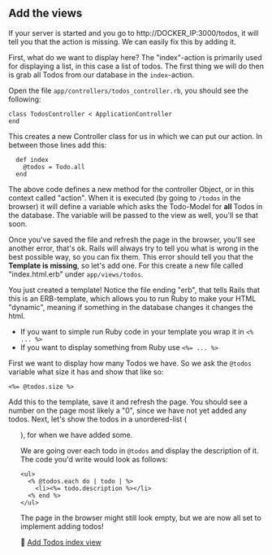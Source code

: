 ## Add the views

If your server is started and you go to http://DOCKER_IP:3000/todos, it will tell you that the action is missing. We can easily fix this by adding it.

First, what do we want to display here? The "index"-action is primarily used for displaying a list, in this case a list of todos. The first thing we will do then is grab all Todos from our database in the `index`-action.

Open the file `app/controllers/todos_controller.rb`, you should see the following:

```
class TodosController < ApplicationController
end
```

This creates a new Controller class for us in which we can put our action. In between those lines add this:

```
  def index
    @todos = Todo.all
  end
```

The above code defines a new method for the controller Object, or in this context called "action". When it is executed (by going to `/todos` in the browser) it will define a variable which asks the Todo-Model for **all** Todos in the database. The variable will be passed to the view as well, you'll se that soon.

Once you've saved the file and refresh the page in the browser, you'll see another error, that's ok. Rails will always try to tell you what is wrong in the best possible way, so you can fix them. This error should tell you that the **Template is missing**, so let's add one. For this create a new file called "index.html.erb" under `app/views/todos`.

You just created a template! Notice the file ending "erb", that tells Rails that this is an ERB-template, which allows you to run Ruby to make your HTML "dynamic", meaning if something in the database changes it changes the html.

 * If you want to simple run Ruby code in your template you wrap it in `<% ... %>`
 * If you want to display something from Ruby use `<%= ... %>`

First we want to display how many Todos we have. So we ask the `@todos` variable what size it has and show that like so:

```
<%= @todos.size %>
```

Add this to the template, save it and refresh the page. You should see a number on the page most likely a "0", since we have not yet added any todos. Next, let's show the todos in a unordered-list (<ul>), for when we have added some.

We are going over each todo in `@todos` and display the description of it. The code you'd write would look as follows:

```
<ul>
  <% @todos.each do | todo | %>
    <li><%= todo.description %></li>
  <% end %>
</ul>
```

The page in the browser might still look empty, but we are now all set to implement adding todos!

💾 [Add Todos index view](https://github.com/bastilian/todo-application/commit/bc70de12eabebf5a639d68791bb74f0f76e56d0d)
